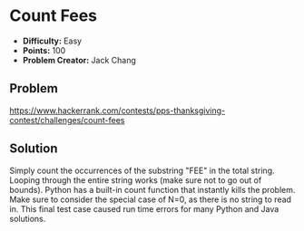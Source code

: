 # Count Fees

* **Difficulty:** Easy
* **Points:** 100
* **Problem Creator:** Jack Chang

## Problem

https://www.hackerrank.com/contests/pps-thanksgiving-contest/challenges/count-fees

## Solution

Simply count the occurrences of the substring "FEE" in the total string. Looping through the entire string works (make sure not to go out of bounds). Python has a built-in count function that instantly kills the problem. Make sure to consider the special case of N=0, as there is no string to read in. This final test case caused run time errors for many Python and Java solutions.
